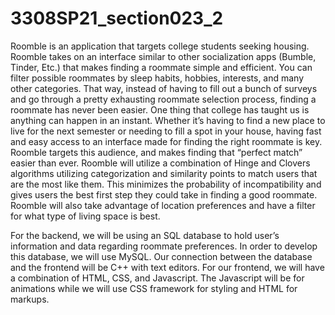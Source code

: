 # 3308SP21_section023_2

Roomble is an application that targets college students seeking housing. Roomble takes on an interface similar to other socialization apps (Bumble, Tinder, Etc.) that makes finding a roommate simple and efficient. You can filter possible roommates by sleep habits, hobbies, interests, and many other categories. That way, instead of having to fill out a bunch of surveys and go through a pretty exhausting roommate selection process, finding a roommate has never been easier. 
One thing that college has taught us is anything can happen in an instant. Whether it’s having to find a new place to live for the next semester or needing to fill a spot in your house, having fast and easy access to an interface made for finding the right roommate is key. Roomble targets this audience, and makes finding that “perfect match” easier than ever. Roomble will utilize a combination of Hinge and Clovers algorithms utilizing categorization and similarity points to match users that are the most like them. This minimizes the probability of incompatibility and gives users the best first step they could take in finding a good roommate. Roomble will also take advantage of location preferences and have a filter for what type of living space is best. 

For the backend, we will be using an SQL database to hold user’s information and data regarding roommate preferences. In order to develop this database, we will use MySQL. Our connection between the database and the frontend will be C++ with text editors. For our frontend, we will have a combination of HTML, CSS, and Javascript. The Javascript will be for animations while we will use CSS framework for styling and HTML for markups. 

